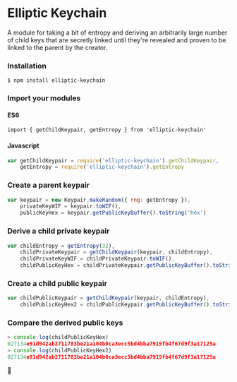 # Elliptic Keychain

A module for taking a bit of entropy and deriving an arbitrarily large number of child keys that are secretly linked until they're revealed and proven to be linked to the parent by the creator.

### Installation

```
$ npm install elliptic-keychain
```

### Import your modules

#### ES6

```es6
import { getChildKeypair, getEntropy } from 'elliptic-keychain'
```

#### Javascript

```js
var getChildKeypair = require('elliptic-keychain').getChildKeypair,
    getEntropy = require('elliptic-keychain').getEntropy
```

### Create a parent keypair

```js
var keypair = new Keypair.makeRandom({ rng: getEntropy }),
    privateKeyWIF = keypair.toWIF(),
    publicKeyHex = keypair.getPublicKeyBuffer().toString('hex')
```

### Derive a child private keypair

```js
var childEntropy = getEntropy(32),
    childPrivateKeypair = getChildKeypair(keypair, childEntropy),
    childPrivateKeyWIF = childPrivateKeypair.toWIF(),
    childPublicKeyHex = childPrivateKeypair.getPublicKeyBuffer().toString('hex')
```

### Create a child public keypair

```js
var childPublicKeypair = getChildKeypair(keypair, childEntropy),
    childPublicKeyHex2 = childPublicKeypair.getPublicKeyBuffer().toString('hex')
```

### Compare the derived public keys

```js
> console.log(childPublicKeyHex)
027134e91d942ab2711783be21a104b0ca3ecc5bd4bba7919fb4f67d9f3a17125a
> console.log(childPublicKeyHex2)
027134e91d942ab2711783be21a104b0ca3ecc5bd4bba7919fb4f67d9f3a17125a
```

:tada:
